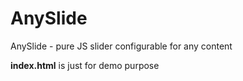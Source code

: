 # AnySlide
AnySlide - pure JS slider configurable for any content

**index.html** is just for demo purpose
